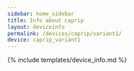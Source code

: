```yaml
---
sidebar: home_sidebar
title: Info about caprip
layout: deviceinfo
permalink: /devices/caprip/variant1/
device: caprip_variant1
---
```

{% include templates/device_info.md %}
